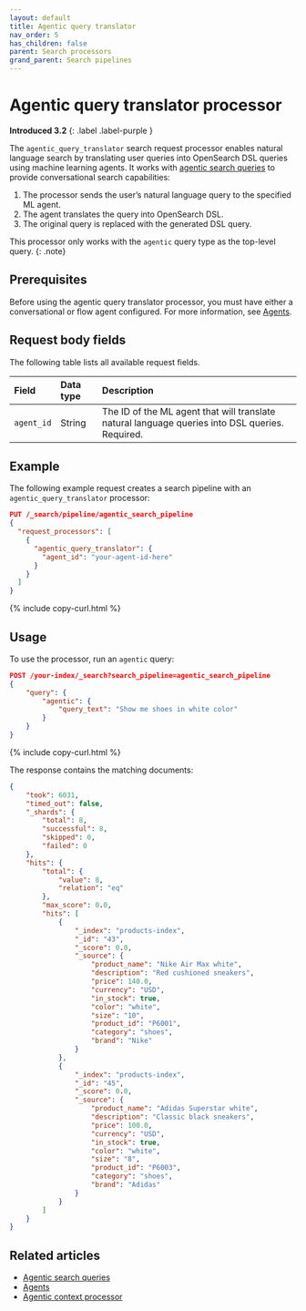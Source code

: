 ```yaml
---
layout: default
title: Agentic query translator
nav_order: 5
has_children: false
parent: Search processors
grand_parent: Search pipelines
---
```


# Agentic query translator processor
**Introduced 3.2**
{: .label .label-purple }

The `agentic_query_translator` search request processor enables natural language search by translating user queries into OpenSearch DSL queries using machine learning agents. It works with [agentic search queries]({{site.url}}{{site.baseurl}}/vector-search/ai-search/agentic-search) to provide conversational search capabilities:

1. The processor sends the user’s natural language query to the specified ML agent.
2. The agent translates the query into OpenSearch DSL.
3. The original query is replaced with the generated DSL query.

This processor only works with the `agentic` query type as the top-level query.
{: .note}

## Prerequisites

Before using the agentic query translator processor, you must have either a conversational or flow agent configured. For more information, see [Agents]({{site.url}}{{site.baseurl}}/ml-commons-plugin/agents-tools/agents/index/).

## Request body fields

The following table lists all available request fields.

Field | Data type | Description
:--- | :--- | :---
`agent_id` | String | The ID of the ML agent that will translate natural language queries into DSL queries. Required.


## Example

The following example request creates a search pipeline with an `agentic_query_translator` processor:

```json
PUT /_search/pipeline/agentic_search_pipeline
{
  "request_processors": [
    {
      "agentic_query_translator": {
        "agent_id": "your-agent-id-here"
      }
    }
  ]
}
```
{% include copy-curl.html %}

## Usage

To use the processor, run an `agentic` query:

```json
POST /your-index/_search?search_pipeline=agentic_search_pipeline
{
    "query": {
        "agentic": {
            "query_text": "Show me shoes in white color"
        }
    }
}
```
{% include copy-curl.html %}

The response contains the matching documents:

```json
{
    "took": 6031,
    "timed_out": false,
    "_shards": {
        "total": 8,
        "successful": 8,
        "skipped": 0,
        "failed": 0
    },
    "hits": {
        "total": {
            "value": 8,
            "relation": "eq"
        },
        "max_score": 0.0,
        "hits": [
            {
                "_index": "products-index",
                "_id": "43",
                "_score": 0.0,
                "_source": {
                    "product_name": "Nike Air Max white",
                    "description": "Red cushioned sneakers",
                    "price": 140.0,
                    "currency": "USD",
                    "in_stock": true,
                    "color": "white",
                    "size": "10",
                    "product_id": "P6001",
                    "category": "shoes",
                    "brand": "Nike"
                }
            },
            {
                "_index": "products-index",
                "_id": "45",
                "_score": 0.0,
                "_source": {
                    "product_name": "Adidas Superstar white",
                    "description": "Classic black sneakers",
                    "price": 100.0,
                    "currency": "USD",
                    "in_stock": true,
                    "color": "white",
                    "size": "8",
                    "product_id": "P6003",
                    "category": "shoes",
                    "brand": "Adidas"
                }
            }
        ]
    }
}
```

## Related articles

- [Agentic search queries]({{site.url}}{{site.baseurl}}/vector-search/ai-search/agentic-search)
- [Agents]({{site.url}}{{site.baseurl}}/ml-commons-plugin/agents-tools/agents/index/)
- [Agentic context processor]({{site.url}}{{site.baseurl}}/search-plugins/search-pipelines/agentic-context-processor/)